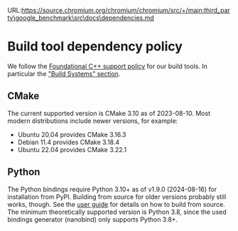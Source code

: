 URL:https://source.chromium.org/chromium/chromium/src/+/main:third_party\google_benchmark\src\docs\dependencies.md
# Build tool dependency policy

We follow the [Foundational C++ support policy](https://opensource.google/documentation/policies/cplusplus-support) for our build tools. In
particular the ["Build Systems" section](https://opensource.google/documentation/policies/cplusplus-support#build-systems).

## CMake

The current supported version is CMake 3.10 as of 2023-08-10. Most modern
distributions include newer versions, for example:

* Ubuntu 20.04 provides CMake 3.16.3
* Debian 11.4 provides CMake 3.18.4
* Ubuntu 22.04 provides CMake 3.22.1

## Python

The Python bindings require Python 3.10+ as of v1.9.0 (2024-08-16) for installation from PyPI.
Building from source for older versions probably still works, though. See the [user guide](python_bindings.md) for details on how to build from source.
The minimum theoretically supported version is Python 3.8, since the used bindings generator (nanobind) only supports Python 3.8+.
